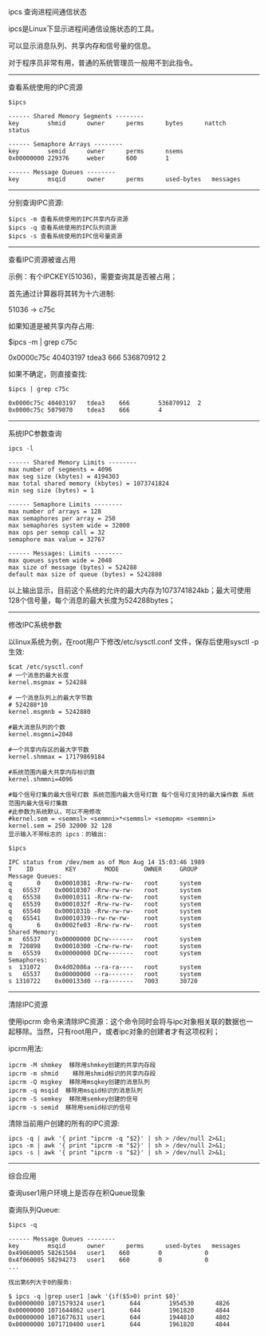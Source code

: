 
ipcs 查询进程间通信状态

ipcs是Linux下显示进程间通信设施状态的工具。

可以显示消息队列、共享内存和信号量的信息。

对于程序员非常有用，普通的系统管理员一般用不到此指令。

--------------
查看系统使用的IPC资源

```
$ipcs

------ Shared Memory Segments --------
key        shmid      owner      perms      bytes      nattch     status

------ Semaphore Arrays --------
key        semid      owner      perms      nsems
0x00000000 229376     weber      600        1

------ Message Queues --------
key        msqid      owner      perms      used-bytes   messages
```

-------------------

分别查询IPC资源:

```
$ipcs -m 查看系统使用的IPC共享内存资源
$ipcs -q 查看系统使用的IPC队列资源
$ipcs -s 查看系统使用的IPC信号量资源
```

-------------------

查看IPC资源被谁占用

示例：有个IPCKEY(51036)，需要查询其是否被占用；

首先通过计算器将其转为十六进制:

51036 -> c75c

如果知道是被共享内存占用:

$ipcs -m | grep c75c

0x0000c75c 40403197   tdea3    666        536870912  2

如果不确定，则直接查找:

```
$ipcs | grep c75c

0x0000c75c 40403197   tdea3    666        536870912  2
0x0000c75c 5079070    tdea3    666        4
```

---------------------

系统IPC参数查询

```
ipcs -l

------ Shared Memory Limits --------
max number of segments = 4096
max seg size (kbytes) = 4194303
max total shared memory (kbytes) = 1073741824
min seg size (bytes) = 1

------ Semaphore Limits --------
max number of arrays = 128
max semaphores per array = 250
max semaphores system wide = 32000
max ops per semop call = 32
semaphore max value = 32767

------ Messages: Limits --------
max queues system wide = 2048
max size of message (bytes) = 524288
default max size of queue (bytes) = 5242880
```

以上输出显示，目前这个系统的允许的最大内存为1073741824kb；最大可使用128个信号量，每个消息的最大长度为524288bytes；

-------------------------

修改IPC系统参数

以linux系统为例，在root用户下修改/etc/sysctl.conf 文件，保存后使用sysctl -p生效:


```
$cat /etc/sysctl.conf
# 一个消息的最大长度
kernel.msgmax = 524288

# 一个消息队列上的最大字节数
# 524288*10
kernel.msgmnb = 5242880

#最大消息队列的个数
kernel.msgmni=2048

#一个共享内存区的最大字节数
kernel.shmmax = 17179869184

#系统范围内最大共享内存标识数
kernel.shmmni=4096

#每个信号灯集的最大信号灯数 系统范围内最大信号灯数 每个信号灯支持的最大操作数 系统范围内最大信号灯集数
#此参数为系统默认，可以不用修改
#kernel.sem = <semmsl> <semmni>*<semmsl> <semopm> <semmni>
kernel.sem = 250 32000 32 128
显示输入不带标志的 ipcs：的输出:
```

```
$ipcs

IPC status from /dev/mem as of Mon Aug 14 15:03:46 1989
T    ID         KEY        MODE       OWNER     GROUP
Message Queues:
q       0    0x00010381 -Rrw-rw-rw-   root      system
q   65537    0x00010307 -Rrw-rw-rw-   root      system
q   65538    0x00010311 -Rrw-rw-rw-   root      system
q   65539    0x0001032f -Rrw-rw-rw-   root      system
q   65540    0x0001031b -Rrw-rw-rw-   root      system
q   65541    0x00010339--rw-rw-rw-    root      system
q       6    0x0002fe03 -Rrw-rw-rw-   root      system
Shared Memory:
m   65537    0x00000000 DCrw-------   root      system
m  720898    0x00010300 -Crw-rw-rw-   root      system
m   65539    0x00000000 DCrw-------   root      system
Semaphores:
s  131072    0x4d02086a --ra-ra----   root      system
s   65537    0x00000000 --ra-------   root      system
s 1310722    0x000133d0 --ra-------   7003      30720
```
-----------------

清除IPC资源

使用ipcrm 命令来清除IPC资源：这个命令同时会将与ipc对象相关联的数据也一起移除。当然，只有root用户，或者ipc对象的创建者才有这项权利；

ipcrm用法:

```
ipcrm -M shmkey  移除用shmkey创建的共享内存段
ipcrm -m shmid    移除用shmid标识的共享内存段
ipcrm -Q msgkey  移除用msqkey创建的消息队列
ipcrm -q msqid  移除用msqid标识的消息队列
ipcrm -S semkey  移除用semkey创建的信号
ipcrm -s semid  移除用semid标识的信号
```


清除当前用户创建的所有的IPC资源:

```
ipcs -q | awk '{ print "ipcrm -q "$2}' | sh > /dev/null 2>&1;
ipcs -m | awk '{ print "ipcrm -m "$2}' | sh > /dev/null 2>&1;
ipcs -s | awk '{ print "ipcrm -s "$2}' | sh > /dev/null 2>&1;
```

------------------------

综合应用

查询user1用户环境上是否存在积Queue现象

查询队列Queue:

```
$ipcs -q

------ Message Queues --------
key        msqid      owner      perms      used-bytes   messages
0x49060005 58261504   user1    660        0            0
0x4f060005 58294273   user1    660        0            0
...

找出第6列大于0的服务:

$ ipcs -q |grep user1 |awk '{if($5>0) print $0}'
0x00000000 1071579324 user1       644        1954530      4826
0x00000000 1071644862 user1       644        1961820      4844
0x00000000 1071677631 user1       644        1944810      4802
0x00000000 1071710400 user1       644        1961820      4844
```

